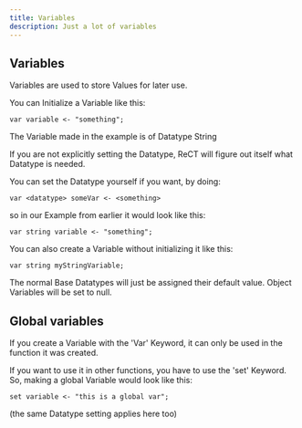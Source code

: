 ```yaml
---
title: Variables
description: Just a lot of variables
---
```


## Variables

Variables are used to store Values for later use.

You can Initialize a Variable like this:

```
var variable <- "something";
```

The Variable made in the example is of Datatype String

If you are not explicitly setting the Datatype, ReCT will figure out itself what Datatype is needed.

You can set the Datatype yourself if you want, by doing:

```
var <datatype> someVar <- <something>
```

so in our Example from earlier it would look like this:

```
var string variable <- "something";
```

You can also create a Variable without initializing it like this:

```
var string myStringVariable;
```

The normal Base Datatypes will just be assigned their default value. Object Variables will be set to null.

## Global variables

If you create a Variable with the 'Var' Keyword, it can only be used in the function it was created.

If you want to use it in other functions, you have to use the 'set' Keyword.
So, making a global Variable would look like this:

```
set variable <- "this is a global var";
```

(the same Datatype setting applies here too)